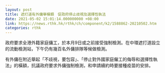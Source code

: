 ```yaml
---
layout: post
title: 遮打道有外傭舉橫額　促政府停止歧視及選擇性執法
date: 2021-05-02 15:01:14.000000000 +08:00
link: https://news.rthk.hk/rthk/ch/component/k2/1588862-20210502.htm
categories: rthk
---
```


政府要求全港外籍家庭傭工，於本月9日或之前接受強制檢測。在中環遮打道設立的流動檢測站，下午仍有幾百名外傭排隊等候做檢測。

有外傭在附近舉起「不歧視，要包容」、「停止對外國家庭僱工的侮辱和選擇性執法」的橫額，抗議政府要求外傭強制檢測，和申請續約時要接種疫苗的安排。
